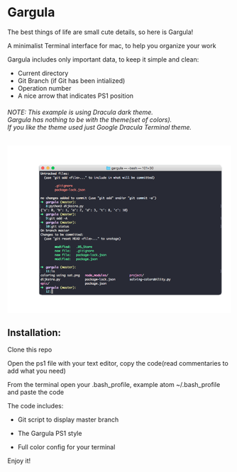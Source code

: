 # Gargula

The best things of life are small cute details, so here is Gargula!

A minimalist Terminal interface for mac, to help you organize your work

Gargula includes only important data, to keep it simple and clean:

- Current directory
- Git Branch (if Git has been intialized)
- Operation number
- A nice arrow that indicates PS1 position

<h6>NOTE:
This example is using Dracula dark theme. <br> 
Gargula has nothing to be with the theme(set of colors). <br> 
If you like the theme used just Google Dracula Terminal theme. </h6>

![](gargula1.png) 


<h2>Installation: </h2>

Clone this repo  

Open the ps1 file with your text editor, copy the code(read commentaries to add what you need)

From the terminal open your .bash_profile, example atom ~/.bash_profile and paste the code 

The code includes: 

- Git script to display master branch

- The Gargula PS1 style

- Full color config for your terminal

Enjoy it!
